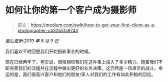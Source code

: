 # 如何让你的第一个客户成为摄影师

> 原文：<https://medium.com/swlh/how-to-get-your-first-client-as-a-photographer-c432b5fa9743>

*最后更新:2019 年 8 月 9 日*

我们喜欢不时回想我们开始摄影事业的时候。

现在已经两年了，老实说，很难相信我们在这件事上投入了多少精力。随着我们不断完善我们的流程并在流程中做出更好的业务决策，这仍然是一场艰苦的战斗。幸运的是，我们很高兴客户和他们的朋友/家人对我们的工作有如此积极的回应。